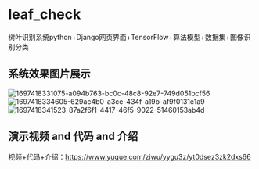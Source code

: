 # leaf_check
树叶识别系统python+Django网页界面+TensorFlow+算法模型+数据集+图像识别分类

## 系统效果图片展示
![1697418331075-a094b763-bc0c-48c8-92e7-749d051bcf56](https://github.com/ziwupython/leaf_check/assets/133186350/a7c58dd4-ad44-41c0-86b4-82412b80e404)
![1697418334605-629ac4b0-a3ce-434f-a19b-af9f0131e1a9](https://github.com/ziwupython/leaf_check/assets/133186350/9c35b6d1-1c50-4188-a346-44c001d1611a)
![1697418341523-87a2f6f1-4417-46f5-9022-51460153ab4d](https://github.com/ziwupython/leaf_check/assets/133186350/4abd3f63-b082-42f5-a5cf-0e1f3d5f41a5)

## 演示视频 and 代码 and 介绍
视频+代码+介绍：https://www.yuque.com/ziwu/yygu3z/yt0dsez3zk2dxs66
